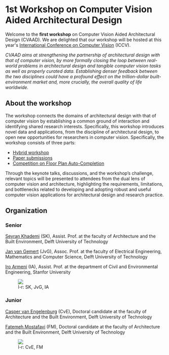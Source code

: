 # 1st Workshop on Computer Vision Aided Architectural Design

<!---color blue: #7382EF, dark green: #8DAB7F, light green: #CFEE9D, pink: #ff54b0, color dark blue: #1932E1 --->


Welcome to the **first workshop** on Computer Vision Aided Architectural Design (CVAAD). We are delighted that our workshop will be hosted at this year's [International Conference on Computer Vision](https://iccv2023.thecvf.com/) (ICCV).

*CVAAD aims at strengthening the partnership of architectural design with that of computer vision, by more formally closing the loop between real-world problems in architectural design and tangible computer vision tasks as well as properly curated data. Establishing denser feedback between the two disciplines could have a profound effect on the trillion-dollar built-environment market and, more crucially, the overall quality of life worldwide.*

## About the workshop

The workshop connects the domains of architectural design with that of computer vision by establishing a common ground of interaction and identifying shared research interests. Specifically, this workshop introduces novel data and applications, from the discipline of architectural design, to open new opportunities for researchers in computer vision. Specifically, the workshop consists of three parts:

- [Hybrid workshop](/schedule/)
- [Paper submissions](/papers/)
- [Competition on Floor Plan Auto-Completion](/competition/)

Through the keynote talks, discussions, and the workshop’s challenge, relevant topics will be presented to attendees from the dual lens of computer vision and architecture, highlighting the requirements, limitations, and bottlenecks related to developing and adopting robust and useful computer vision applications for architectural design and research practice.

## Organization

### Senior

[Seyran Khademi](https://www.tudelft.nl/ewi/over-de-faculteit/afdelingen/intelligent-systems/pattern-recognition-bioinformatics/computer-vision-lab/people/seyran-khademi) (SK), Assist. Prof. at the faculty of Architecture and the Built Environment, Delft University of Technology

[Jan van Gemert](https://www.tudelft.nl/ewi/over-de-faculteit/afdelingen/intelligent-systems/pattern-recognition-bioinformatics/computer-vision-lab/people/jan-van-gemert) (JvG), Assoc. Prof. at the faculty of Electrical Engineering, Mathematics and Computer Science, Delft University of Technology

[Iro Armeni](https://profiles.stanford.edu/iro-armeni?releaseVersion=10.5.2) (IA), Assist. Prof. at the department of Civil and Environmental Engineering, Stanfor University

<figure>
    <img src= "assets/images/senior-photos.png" width=auto height=auto >
    <figcaption> l-r: SK, JvG, IA </figcaption>
</figure>

### Junior

[Casper van Engelenburg](https://www.tudelft.nl/staff/c.c.j.vanengelenburg/?cHash=a72f1da92639fa8301893a08d4b49da1) (CvE), Doctoral candidate at the faculty of Architecture and the Built Environment, Delft University of Technology

[Fatemeh Mostafavi](https://www.tudelft.nl/staff/f.mostafavi/?cHash=db57104f8776c2a1522b91c039845e84) (FM), Doctoral candidate at the faculty of Architecture and the Built Environment, Delft University of Technology

<figure>
    <img src= "assets/images/junior-photos.png" width=auto height=auto >
    <figcaption> l-r: CvE, FM </figcaption>
</figure>